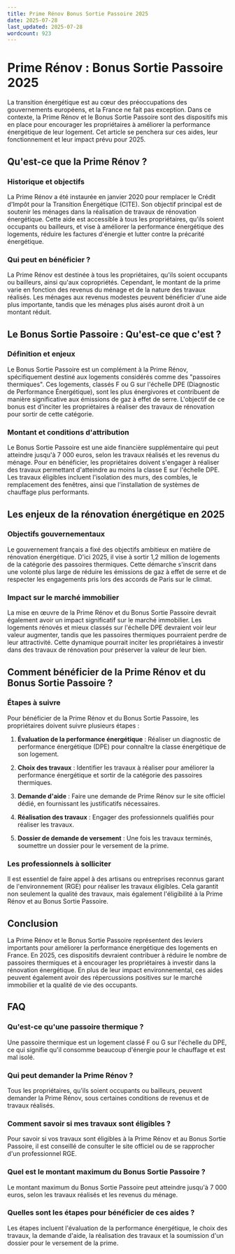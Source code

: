 ```yaml
---
title: Prime Rénov Bonus Sortie Passoire 2025
date: 2025-07-28
last_updated: 2025-07-28
wordcount: 923
---
```


# Prime Rénov : Bonus Sortie Passoire 2025

La transition énergétique est au cœur des préoccupations des gouvernements européens, et la France ne fait pas exception. Dans ce contexte, la Prime Rénov et le Bonus Sortie Passoire sont des dispositifs mis en place pour encourager les propriétaires à améliorer la performance énergétique de leur logement. Cet article se penchera sur ces aides, leur fonctionnement et leur impact prévu pour 2025.

## Qu'est-ce que la Prime Rénov ?

### Historique et objectifs

La Prime Rénov a été instaurée en janvier 2020 pour remplacer le Crédit d'Impôt pour la Transition Énergétique (CITE). Son objectif principal est de soutenir les ménages dans la réalisation de travaux de rénovation énergétique. Cette aide est accessible à tous les propriétaires, qu'ils soient occupants ou bailleurs, et vise à améliorer la performance énergétique des logements, réduire les factures d'énergie et lutter contre la précarité énergétique.

### Qui peut en bénéficier ?

La Prime Rénov est destinée à tous les propriétaires, qu'ils soient occupants ou bailleurs, ainsi qu'aux copropriétés. Cependant, le montant de la prime varie en fonction des revenus du ménage et de la nature des travaux réalisés. Les ménages aux revenus modestes peuvent bénéficier d'une aide plus importante, tandis que les ménages plus aisés auront droit à un montant réduit.

## Le Bonus Sortie Passoire : Qu'est-ce que c'est ?

### Définition et enjeux

Le Bonus Sortie Passoire est un complément à la Prime Rénov, spécifiquement destiné aux logements considérés comme des "passoires thermiques". Ces logements, classés F ou G sur l'échelle DPE (Diagnostic de Performance Énergétique), sont les plus énergivores et contribuent de manière significative aux émissions de gaz à effet de serre. L'objectif de ce bonus est d'inciter les propriétaires à réaliser des travaux de rénovation pour sortir de cette catégorie.

### Montant et conditions d'attribution

Le Bonus Sortie Passoire est une aide financière supplémentaire qui peut atteindre jusqu'à 7 000 euros, selon les travaux réalisés et les revenus du ménage. Pour en bénéficier, les propriétaires doivent s'engager à réaliser des travaux permettant d'atteindre au moins la classe E sur l'échelle DPE. Les travaux éligibles incluent l'isolation des murs, des combles, le remplacement des fenêtres, ainsi que l'installation de systèmes de chauffage plus performants.

## Les enjeux de la rénovation énergétique en 2025

### Objectifs gouvernementaux

Le gouvernement français a fixé des objectifs ambitieux en matière de rénovation énergétique. D'ici 2025, il vise à sortir 1,2 million de logements de la catégorie des passoires thermiques. Cette démarche s'inscrit dans une volonté plus large de réduire les émissions de gaz à effet de serre et de respecter les engagements pris lors des accords de Paris sur le climat.

### Impact sur le marché immobilier

La mise en œuvre de la Prime Rénov et du Bonus Sortie Passoire devrait également avoir un impact significatif sur le marché immobilier. Les logements rénovés et mieux classés sur l'échelle DPE devraient voir leur valeur augmenter, tandis que les passoires thermiques pourraient perdre de leur attractivité. Cette dynamique pourrait inciter les propriétaires à investir dans des travaux de rénovation pour préserver la valeur de leur bien.

## Comment bénéficier de la Prime Rénov et du Bonus Sortie Passoire ?

### Étapes à suivre

Pour bénéficier de la Prime Rénov et du Bonus Sortie Passoire, les propriétaires doivent suivre plusieurs étapes :

1. **Évaluation de la performance énergétique** : Réaliser un diagnostic de performance énergétique (DPE) pour connaître la classe énergétique de son logement.
   
2. **Choix des travaux** : Identifier les travaux à réaliser pour améliorer la performance énergétique et sortir de la catégorie des passoires thermiques.

3. **Demande d'aide** : Faire une demande de Prime Rénov sur le site officiel dédié, en fournissant les justificatifs nécessaires.

4. **Réalisation des travaux** : Engager des professionnels qualifiés pour réaliser les travaux.

5. **Dossier de demande de versement** : Une fois les travaux terminés, soumettre un dossier pour le versement de la prime.

### Les professionnels à solliciter

Il est essentiel de faire appel à des artisans ou entreprises reconnus garant de l'environnement (RGE) pour réaliser les travaux éligibles. Cela garantit non seulement la qualité des travaux, mais également l'éligibilité à la Prime Rénov et au Bonus Sortie Passoire.

## Conclusion

La Prime Rénov et le Bonus Sortie Passoire représentent des leviers importants pour améliorer la performance énergétique des logements en France. En 2025, ces dispositifs devraient contribuer à réduire le nombre de passoires thermiques et à encourager les propriétaires à investir dans la rénovation énergétique. En plus de leur impact environnemental, ces aides peuvent également avoir des répercussions positives sur le marché immobilier et la qualité de vie des occupants.

## FAQ

### Qu'est-ce qu'une passoire thermique ?

Une passoire thermique est un logement classé F ou G sur l'échelle du DPE, ce qui signifie qu'il consomme beaucoup d'énergie pour le chauffage et est mal isolé.

### Qui peut demander la Prime Rénov ?

Tous les propriétaires, qu'ils soient occupants ou bailleurs, peuvent demander la Prime Rénov, sous certaines conditions de revenus et de travaux réalisés.

### Comment savoir si mes travaux sont éligibles ?

Pour savoir si vos travaux sont éligibles à la Prime Rénov et au Bonus Sortie Passoire, il est conseillé de consulter le site officiel ou de se rapprocher d'un professionnel RGE.

### Quel est le montant maximum du Bonus Sortie Passoire ?

Le montant maximum du Bonus Sortie Passoire peut atteindre jusqu'à 7 000 euros, selon les travaux réalisés et les revenus du ménage.

### Quelles sont les étapes pour bénéficier de ces aides ?

Les étapes incluent l'évaluation de la performance énergétique, le choix des travaux, la demande d'aide, la réalisation des travaux et la soumission d'un dossier pour le versement de la prime.